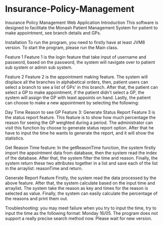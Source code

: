 # Insurance-Policy-Management
Insurance Policy Management Web Application
Introduction
This software is designed to facilitate the Monash Patient Management System for patient to make appointment, see branch details and GPs.

Installation
To run the program, you need to firstly have at least JVM8 version. To start the program, please run the Main class.

Feature 1
Feature 1 is the login feature that take input of username and password, based on the password, the system will navigate over to patient sub system or admin sub system.

Feature 2
Feature 2 is the appointment making feature. The system will displace all the branches in alphabetical orders, then, patient users can select a branch to see a list of GPs' in this branch. After that, the patient can select a GP to make appointment, if the patient didn't select a GP, the system will assign the GP with least appoints on hand. Lastly, the patient can choose to make a new appointment by selecting the following:

Day
Time
Reason to see GP
Feature 3: Generate Status Report
Feature 3 is the status report feature. This feature is to show how much percentage the reason for seeing the GP weighted during a period. The administrator can visit this function by choose to generate status report option. After that he have to input the time he wants to generate the report, and it will show the statistics.

Get Reason Time feature: In the getReasonTime function, the system firstly import the appointment data from database, then the system read the index of the database. After that, the system filter the time and reason. Finally, the system return these two attributes together in a list and save each of the list in the arraylist: reasonTime and return.

Generate Report Feature Firstly, the system read the data processed by the above feature. After that, the system calculate based on the input time and arraylist. The system take the reason as key and times for the reason is selected as value. Finally, the system can easily calculate the percentage of the reasons and print them out.

Troubleshooting: you may meet failure when you try to input the time, try to input the time as the following format: Monday 16/05. The program does not support a really precise search method now. Please wait for new version.
